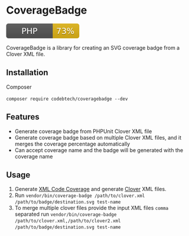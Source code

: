# CoverageBadge

![](./badges/php.svg)

CoverageBadge is a library for creating an SVG coverage badge from a Clover XML file.

## Installation

Composer

`composer require codebtech/coveragebadge --dev`

## Features
- Generate coverage badge from PHPUnit Clover XML file
- Generate coverage badge based on multiple Clover XML files, and it merges the coverage percentage automatically
- Can accept coverage name and the badge will be generated with the coverage name


## Usage

1. Generate [XML Code Coverage](https://docs.phpunit.de/en/11.1/code-coverage.html) and generate [Clover](https://docs.phpunit.de/en/11.1/configuration.html#the-report-element) XML files.
2. Run `vendor/bin/coverage-badge /path/to/clover.xml /path/to/badge/destination.svg test-name`
3. To merge multiple clover files provide the input XML files `comma` separated run `vendor/bin/coverage-badge /path/to/clover.xml,/path/to/clover2.xml /path/to/badge/destination.svg test-name`
